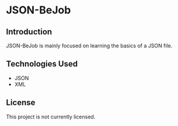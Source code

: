 # JSON-BeJob

## Introduction
JSON-BeJob is mainly focused on learning the basics of a JSON file.

## Technologies Used
- JSON
- XML

## License
This project is not currently licensed.
